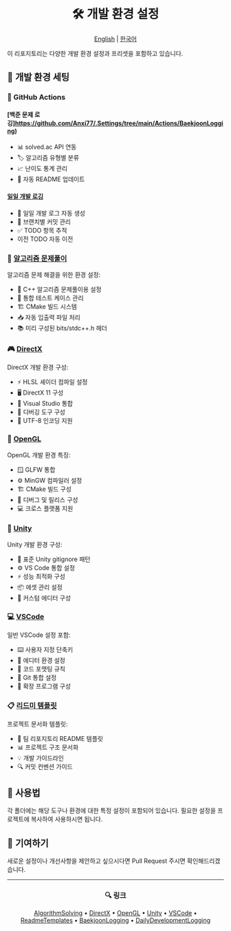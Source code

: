 <div align="center">

# 🛠 개발 환경 설정

[English](README.en.md) | [한국어](README.md)

</div>

이 리포지토리는 다양한 개발 환경 설정과 프리셋을 포함하고 있습니다.

## 🎯 개발 환경 세팅

### 🤖 GitHub Actions

#### [백준 문제 로깅]https://github.com/Anxi77/.Settings/tree/main/Actions/BaekjoonLogging)

- 📊 solved.ac API 연동
- 🏷 알고리즘 유형별 분류
- 📈 난이도 통계 관리
- 🔄 자동 README 업데이트

#### [일일 개발 로깅](https://github.com/Anxi77/.Settings/tree/main/Actions/DailyDevelopmentLogging)

- 📅 일일 개발 로그 자동 생성
- 🌿 브랜치별 커밋 관리
- ✅ TODO 항목 추적
- 이전 TODO 자동 이전

### 🧮 [알고리즘 문제풀이](https://github.com/Anxi77/.Settings/tree/main/AlgorithmSolving)

알고리즘 문제 해결을 위한 환경 설정:

- 📝 C++ 알고리즘 문제풀이용 설정
- 🔄 통합 테스트 케이스 관리
- 🏗 CMake 빌드 시스템
- 📥 자동 입출력 파일 처리
- 📚 미리 구성된 bits/stdc++.h 헤더

### 🎮 [DirectX](https://github.com/Anxi77/.Settings/tree/main/DirectX)

DirectX 개발 환경 구성:

- ⚡ HLSL 셰이더 컴파일 설정
- 🖥 DirectX 11 구성
- 🔧 Visual Studio 통합
- 🐛 디버깅 도구 구성
- 📄 UTF-8 인코딩 지원

### 🎨 [OpenGL](https://github.com/Anxi77/.Settings/tree/main/OpenGL)

OpenGL 개발 환경 특징:

- 🪟 GLFW 통합
- ⚙️ MinGW 컴파일러 설정
- 🏗 CMake 빌드 구성
- 🔄 디버그 및 릴리스 구성
- 💻 크로스 플랫폼 지원

### 🎲 [Unity](https://github.com/Anxi77/.Settings/tree/main/Unity) 

Unity 개발 환경 구성:

- 📝 표준 Unity gitignore 패턴
- ⚙️ VS Code 통합 설정
- ⚡ 성능 최적화 구성
- 📦 에셋 관리 설정
- 🔧 커스텀 에디터 구성

### 💻 [VSCode](https://github.com/Anxi77/.Settings/tree/main/VSCode)

일반 VSCode 설정 포함:

- ⌨️ 사용자 지정 단축키
- 🎨 에디터 환경 설정
- 📝 코드 포맷팅 규칙
- 🔄 Git 통합 설정
- 🧩 확장 프로그램 구성

### 📋 [리드미 템플릿](https://github.com/Anxi77/.Settings/tree/main/Readme)

프로젝트 문서화 템플릿:

- 👥 팀 리포지토리 README 템플릿
- 📊 프로젝트 구조 문서화
- 💡 개발 가이드라인
- 🔍 커밋 컨벤션 가이드

## 📖 사용법

각 폴더에는 해당 도구나 환경에 대한 특정 설정이 포함되어 있습니다. 필요한 설정을 프로젝트에 복사하여 사용하시면 됩니다.

## 🤝 기여하기

새로운 설정이나 개선사항을 제안하고 싶으시다면 Pull Request 주시면 확인해드리겠습니다.

---

<div align="center">

### 🔍 링크

[AlgorithmSolving](https://github.com/Anxi77/.Settings/tree/main/AlgorithmSolving) •
[DirectX](https://github.com/Anxi77/.Settings/tree/main/DirectX) •
[OpenGL](https://github.com/Anxi77/.Settings/tree/main/OpenGL) •
[Unity](https://github.com/Anxi77/.Settings/tree/main/Unity) •
[VSCode](https://github.com/Anxi77/.Settings/tree/main/VSCode) •
[ReadmeTemplates](https://github.com/Anxi77/.Settings/tree/main/Readme) •
[BaekjoonLogging](https://github.com/Anxi77/.Settings/tree/main/Actions/BaekjoonLogging) •
[DailyDevelopmentLogging](https://github.com/Anxi77/.Settings/tree/main/Actions/DailyDevelopmentLogging)

</div>
